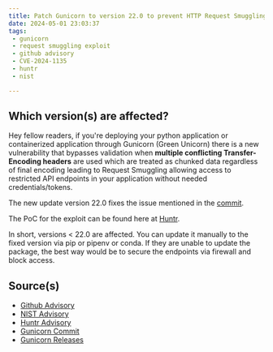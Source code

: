 ```yaml
---
title: Patch Gunicorn to version 22.0 to prevent HTTP Request Smuggling vulnerability
date: 2024-05-01 23:03:37
tags:
 - gunicorn
 - request smuggling exploit
 - github advisory
 - CVE-2024-1135
 - huntr
 - nist

---
```

## Which version(s) are affected?

Hey fellow readers, if you\'re deploying your python application or containerized application through Gunicorn (Green Unicorn) there is a new vulnerability that bypasses validation when **multiple conflicting Transfer-Encoding headers** are used which are treated as chunked data regardless of final encoding leading to Request Smuggling allowing access to restricted API endpoints in your application without needed credentials/tokens.
<!-- more -->

The new update version 22.0 fixes the issue mentioned in the [commit][def].

The PoC for the exploit can be found here at [Huntr][def2].

In short, versions < 22.0 are affected. You can update it manually to the fixed version via pip or pipenv or conda. If they are unable to update the package, the best way would be to secure the endpoints via firewall and block access.

## Source(s)

- [Github Advisory][def3]
- [NIST Advisory][def4]
- [Huntr Advisory][def2]
- [Gunicorn Commit][def5]
- [Gunicorn Releases][def6]


[def]: https://github.com/benoitc/gunicorn/commit/ac29c9b0a758d21f1e0fb3b3457239e523fa9f1d
[def2]: https://huntr.com/bounties/22158e34-cfd5-41ad-97e0-a780773d96c1
[def3]: https://github.com/advisories/GHSA-w3h3-4rj7-4ph4
[def4]: https://nvd.nist.gov/vuln/detail/CVE-2024-1135
[def5]: benoitc/gunicorn@ac29c9b
[def6]: https://github.com/benoitc/gunicorn/releases/tag/22.0.0
